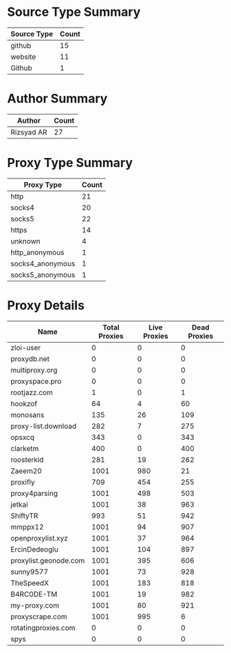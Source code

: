 # Source Type Summary

| Source Type | Count |
|-------------|-------|
| github | 15 |
| website | 11 |
| Github | 1 |


# Author Summary

| Author | Count |
|--------|-------|
| Rizsyad AR | 27 |


# Proxy Type Summary

| Proxy Type | Count |
|------------|-------|
| http | 21 |
| socks4 | 20 |
| socks5 | 22 |
| https | 14 |
| unknown | 4 |
| http_anonymous | 1 |
| socks4_anonymous | 1 |
| socks5_anonymous | 1 |


# Proxy Details

| Name | Total Proxies | Live Proxies | Dead Proxies |
|------|---------------|--------------|---------------|
| zloi-user | 0 | 0 | 0 |
| proxydb.net | 0 | 0 | 0 |
| multiproxy.org | 0 | 0 | 0 |
| proxyspace.pro | 0 | 0 | 0 |
| rootjazz.com | 1 | 0 | 1 |
| hookzof | 64 | 4 | 60 |
| monosans | 135 | 26 | 109 |
| proxy-list.download | 282 | 7 | 275 |
| opsxcq | 343 | 0 | 343 |
| clarketm | 400 | 0 | 400 |
| roosterkid | 281 | 19 | 262 |
| Zaeem20 | 1001 | 980 | 21 |
| proxifly | 709 | 454 | 255 |
| proxy4parsing | 1001 | 498 | 503 |
| jetkai | 1001 | 38 | 963 |
| ShiftyTR | 993 | 51 | 942 |
| mmppx12 | 1001 | 94 | 907 |
| openproxylist.xyz | 1001 | 37 | 964 |
| ErcinDedeoglu | 1001 | 104 | 897 |
| proxylist.geonode.com | 1001 | 395 | 606 |
| sunny9577 | 1001 | 73 | 928 |
| TheSpeedX | 1001 | 183 | 818 |
| B4RC0DE-TM | 1001 | 19 | 982 |
| my-proxy.com | 1001 | 80 | 921 |
| proxyscrape.com | 1001 | 995 | 6 |
| rotatingproxies.com | 0 | 0 | 0 |
| spys | 0 | 0 | 0 |
